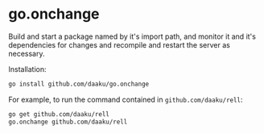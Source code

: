 go.onchange
===========

Build and start a package named by it's import path, and monitor it
and it's dependencies for changes and recompile and restart the server
as necessary.

Installation:

```sh
go install github.com/daaku/go.onchange
```

For example, to run the command contained in `github.com/daaku/rell`:

```sh
go get github.com/daaku/rell
go.onchange github.com/daaku/rell
```
